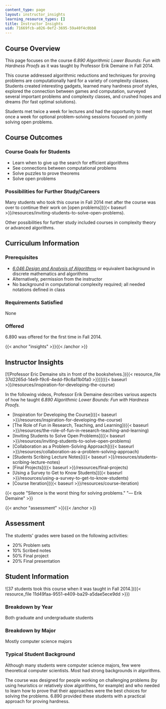 ```yaml
---
content_type: page
layout: instructor_insights
learning_resource_types: []
title: Instructor Insights
uid: 71669fcb-a026-0ef2-3695-59a40f4c0bb8
---
```


Course Overview
---------------

This page focuses on the course _6.890 Algorithmic Lower Bounds: Fun with Hardness Proofs_ as it was taught by Professor Erik Demaine in Fall 2014.

This course addressed algorithmic reductions and techniques for proving problems are computationally hard for a variety of complexity classes. Students created interesting gadgets, learned many hardness proof styles, explored the connection between games and computation, surveyed several important problems and complexity classes, and crushed hopes and dreams (for fast optimal solutions).

Students met twice a week for lectures and had the opportunity to meet once a week for optional problem-solving sessions focused on jointly solving open problems.

Course Outcomes
---------------

### Course Goals for Students

*   Learn when to give up the search for efficient algorithms
*   See connections between computational problems
*   Solve puzzles to prove theorems
*   Solve open problems

### Possibilities for Further Study/Careers

Many students who took this course in Fall 2014 met after the course was over to continue their work on [open problems]({{< baseurl >}}/resources/inviting-students-to-solve-open-problems).

Other possibilities for further study included courses in complexity theory or advanced algorithms.

Curriculum Information
----------------------

### Prerequisites

*   _[6.046 Design and Analysis of Algorithms](/courses/6-046j-design-and-analysis-of-algorithms-spring-2015/)_ or equivalent background in discrete mathematics and algorithms
*   Alternatively, permission from the instructor
*   No background in computational complexity required; all needed notations defined in class

### Requirements Satisfied

None

### Offered

6.890 was offered for the first time in Fall 2014.

{{< anchor "insights" >}}{{< /anchor >}}

Instructor Insights
-------------------

[![Professor Eric Demaine sits in front of the bookshelves.]({{< resource_file 37d2265d-14e9-f9c6-4edd-f9c6a11b0fa0 >}})]({{< baseurl >}}/resources/inspiration-for-developing-the-course)

In the following videos, Professor Erik Demaine describes various aspects of how he taught _6.890 Algorithmic Lower Bounds: Fun with Hardness Proofs._

*   [Inspiration for Developing the Course]({{< baseurl >}}/resources/inspiration-for-developing-the-course)
*   [The Role of Fun in Research, Teaching, and Learning]({{< baseurl >}}/resources/the-role-of-fun-in-research-teaching-and-learning)
*   [Inviting Students to Solve Open Problems]({{< baseurl >}}/resources/inviting-students-to-solve-open-problems)
*   [Collaboration as a Problem-Solving Approach]({{< baseurl >}}/resources/collaboration-as-a-problem-solving-approach)
*   [Students Scribing Lecture Notes]({{< baseurl >}}/resources/students-scribing-lecture-notes)
*   [Final Projects]({{< baseurl >}}/resources/final-projects)
*   [Using a Survey to Get to Know Students]({{< baseurl >}}/resources/using-a-survey-to-get-to-know-students)
*   [Course Iteration]({{< baseurl >}}/resources/course-iteration)

{{< quote "Silence is the worst thing for solving problems." "— Erik Demaine" >}}

{{< anchor "assessment" >}}{{< /anchor >}}

Assessment
----------

The students' grades were based on the following activities:

- 20% Problem sets
- 10% Scribed notes
- 50% Final project
- 20% Final presentation

Student Information
-------------------

![37 students took this course when it was taught in Fall 2014.]({{< resource_file 11d49faa-9551-e409-ba29-a5dae5ece9dd >}})

### Breakdown by Year

Both graduate and undergraduate students

### Breakdown by Major

Mostly computer science majors

### Typical Student Background

Although many students were computer science majors, few were theoretical computer scientists. Most had strong backgrounds in algorithms.

The course was designed for people working on challenging problems (by using heuristics or relatively slow algorithms, for example) and who needed to learn how to prove that their approaches were the best choices for solving the problems. 6.890 provided these students with a practical approach for proving hardness.